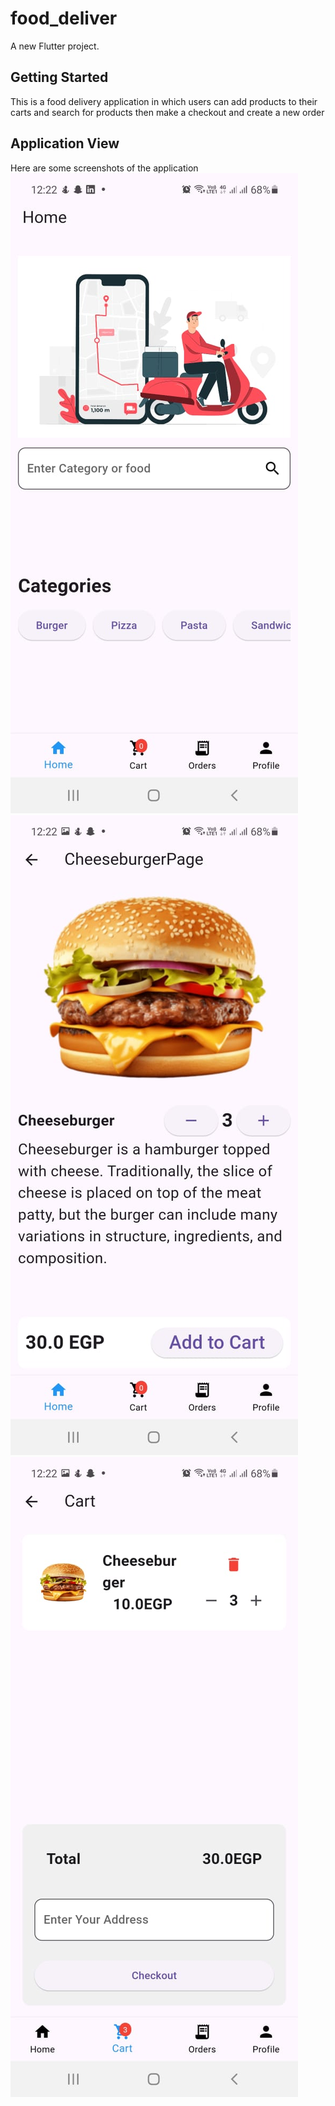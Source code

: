 # food_deliver

A new Flutter project.

## Getting Started

This is a food delivery application in which users can add products to their carts and search for products then make a checkout and create a new order

## Application View
Here are some screenshots of the application
![Example Image](./deployImages/dep1.jpeg)
![Example Image](./deployImages/dep2.jpeg)
![Example Image](./deployImages/dep3.jpeg)


